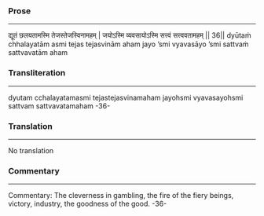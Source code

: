 ### Prose 
 --- 
द्यूतं छलयतामस्मि तेजस्तेजस्विनामहम् |
जयोऽस्मि व्यवसायोऽस्मि सत्त्वं सत्त्ववतामहम् || 36||
dyūtaṁ chhalayatām asmi tejas tejasvinām aham
jayo ’smi vyavasāyo ’smi sattvaṁ sattvavatām aham

### Transliteration 
 --- 
dyutam cchalayatamasmi tejastejasvinamaham jayohsmi vyavasayohsmi sattvam sattvavatamaham -36-

### Translation 
 --- 
No translation

### Commentary 
 --- 
Commentary: The cleverness in gambling, the fire of the fiery beings, victory, industry, the goodness of the good. -36-